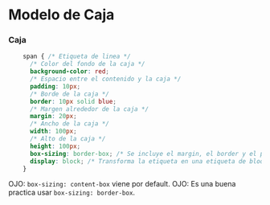 # Modelo de Caja

### Caja

```css
    span { /* Etiqueta de linea */
      /* Color del fondo de la caja */
      background-color: red;
      /* Espacio entre el contenido y la caja */
      padding: 10px; 
      /* Borde de la caja */
      border: 10px solid blue; 
      /* Margen alrededor de la caja */
      margin: 20px; 
      /* Ancho de la caja */
      width: 100px; 
      /* Alto de la caja */
      height: 100px;
      box-sizing: border-box; /* Se incluye el margin, el border y el padding a las dimensiones de la caja, el contenido se adapta */
      display: block; /* Transforma la etiqueta en una etiqueta de bloque */ 
    }
```
OJO: `box-sizing: content-box` viene por default.
OJO: Es una buena practica usar `box-sizing: border-box`.
